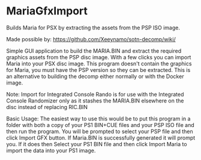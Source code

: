 # MariaGfxImport

Builds Maria for PSX by extracting the assets from the PSP ISO image. 

Made possible by: https://github.com/Xeeynamo/sotn-decomp/wiki/

Simple GUI application to build the MARIA.BIN and extract the required graphics assets from the PSP disc image. With a few clicks you can import Maria into your PSX disc image. This program doesn't contain the graphics for Maria, you must have the PSP version so they can be extracted. This is an alternative to building the decomp either normally or with the Docker image. 

Note: Import for Integrated Console Rando is for use with the Integrated Console Randomizer only as it stashes the MARIA.BIN elsewhere on the disc instead of replacing RIC.BIN

Basic Usage: The easiest way to use this would be to put this program in a folder with both a copy of your PS1 BIN+CUE files and your PSP ISO file and then run the program. You will be prompted to select your PSP file and then click Import GFX button. If Maria.BIN is successfully generated it will prompt you. If it does then Select your PS1 BIN file and then click Import Maria to import the data into your PS1 image. 
